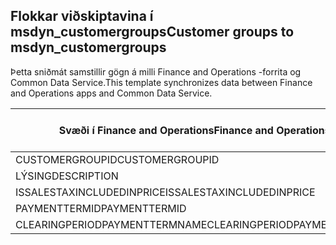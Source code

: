 ## <a name="customer-groups-to-msdyn_customergroups"></a><span data-ttu-id="619e3-101">Flokkar viðskiptavina í msdyn_customergroups</span><span class="sxs-lookup"><span data-stu-id="619e3-101">Customer groups to msdyn_customergroups</span></span>

<span data-ttu-id="619e3-102">Þetta sniðmát samstillir gögn á milli Finance and Operations -forrita og Common Data Service.</span><span class="sxs-lookup"><span data-stu-id="619e3-102">This template synchronizes data between Finance and Operations apps and Common Data Service.</span></span>

<span data-ttu-id="619e3-103">Svæði í Finance and Operations</span><span class="sxs-lookup"><span data-stu-id="619e3-103">Finance and Operations field</span></span> | <span data-ttu-id="619e3-104">Gerð vörpunar</span><span class="sxs-lookup"><span data-stu-id="619e3-104">Map type</span></span> | <span data-ttu-id="619e3-105">Annar Dynamics 365 reitur</span><span class="sxs-lookup"><span data-stu-id="619e3-105">Other Dynamics 365 field</span></span> | <span data-ttu-id="619e3-106">Sjálfgildi</span><span class="sxs-lookup"><span data-stu-id="619e3-106">Default value</span></span>
---|---|---|---
<span data-ttu-id="619e3-107">CUSTOMERGROUPID</span><span class="sxs-lookup"><span data-stu-id="619e3-107">CUSTOMERGROUPID</span></span> | = | <span data-ttu-id="619e3-108">msdyn_groupid</span><span class="sxs-lookup"><span data-stu-id="619e3-108">msdyn_groupid</span></span> | 
<span data-ttu-id="619e3-109">LÝSING</span><span class="sxs-lookup"><span data-stu-id="619e3-109">DESCRIPTION</span></span> | = | <span data-ttu-id="619e3-110">msdyn_description</span><span class="sxs-lookup"><span data-stu-id="619e3-110">msdyn_description</span></span> | 
<span data-ttu-id="619e3-111">ISSALESTAXINCLUDEDINPRICE</span><span class="sxs-lookup"><span data-stu-id="619e3-111">ISSALESTAXINCLUDEDINPRICE</span></span> | >< | <span data-ttu-id="619e3-112">msdyn_issalestaxincludedinprice</span><span class="sxs-lookup"><span data-stu-id="619e3-112">msdyn_issalestaxincludedinprice</span></span> | 
<span data-ttu-id="619e3-113">PAYMENTTERMID</span><span class="sxs-lookup"><span data-stu-id="619e3-113">PAYMENTTERMID</span></span> | = | <span data-ttu-id="619e3-114">msdyn_paymenttermid.msdyn_name</span><span class="sxs-lookup"><span data-stu-id="619e3-114">msdyn_paymenttermid.msdyn_name</span></span> | 
<span data-ttu-id="619e3-115">CLEARINGPERIODPAYMENTTERMNAME</span><span class="sxs-lookup"><span data-stu-id="619e3-115">CLEARINGPERIODPAYMENTTERMNAME</span></span> | = | <span data-ttu-id="619e3-116">msdyn_clearingperiodpaymenttermname.msdyn_name</span><span class="sxs-lookup"><span data-stu-id="619e3-116">msdyn_clearingperiodpaymenttermname.msdyn_name</span></span> | 
